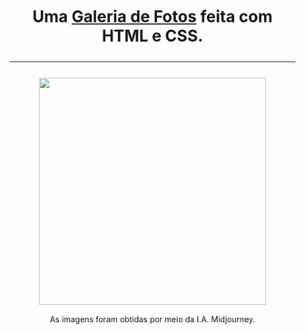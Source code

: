 <h1 align="center">
Uma <a href="https://gustav0luiz.github.io/Galeria-de-Fotos/">Galeria de Fotos</a> feita com HTML e CSS.<hr/>
</h1>

<div align="center">
<img src="https://github.com/Gustav0Luiz/Galeria-de-Fotos/assets/116320919/98fe6303-a570-4c03-80d0-40a410bb94c1" width="400px" />
</div>

<div align="center">
  <br/>
  As imagens foram obtidas por meio da I.A. Midjourney.
<div/>
